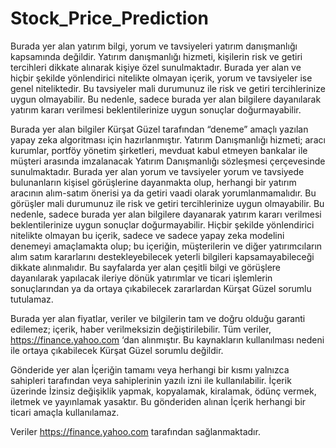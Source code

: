 # Stock_Price_Prediction

Burada yer alan yatırım bilgi, yorum ve tavsiyeleri yatırım danışmanlığı kapsamında değildir. Yatırım danışmanlığı hizmeti, kişilerin risk ve getiri tercihleri dikkate alınarak kişiye özel sunulmaktadır. Burada yer alan ve hiçbir şekilde yönlendirici nitelikte olmayan içerik, yorum ve tavsiyeler ise genel niteliktedir. Bu tavsiyeler mali durumunuz ile risk ve getiri tercihlerinize uygun olmayabilir. Bu nedenle, sadece burada yer alan bilgilere dayanılarak yatırım kararı verilmesi beklentilerinize uygun sonuçlar doğurmayabilir.

Burada yer alan bilgiler Kürşat Güzel tarafından “deneme” amaçlı yazılan yapay zeka algoritması için hazırlanmıştır. Yatırım Danışmanlığı hizmeti; aracı kurumlar, portföy yönetim şirketleri, mevduat kabul etmeyen bankalar ile müşteri arasında imzalanacak Yatırım Danışmanlığı sözleşmesi çerçevesinde sunulmaktadır. Burada yer alan yorum ve tavsiyeler yorum ve tavsiyede bulunanların kişisel görüşlerine dayanmakta olup, herhangi bir yatırım aracının alım-satım önerisi ya da getiri vaadi olarak yorumlanmamalıdır. Bu görüşler mali durumunuz ile risk ve getiri tercihlerinize uygun olmayabilir. Bu nedenle, sadece burada yer alan bilgilere dayanarak yatırım kararı verilmesi beklentilerinize uygun sonuçlar doğurmayabilir. Hiçbir şekilde yönlendirici nitelikte olmayan bu içerik, sadece ve sadece yapay zeka modelini denemeyi amaçlamakta olup; bu içeriğin, müşterilerin ve diğer yatırımcıların alım satım kararlarını destekleyebilecek yeterli bilgileri kapsamayabileceği dikkate alınmalıdır. Bu sayfalarda yer alan çeşitli bilgi ve görüşlere dayanılarak yapılacak ileriye dönük yatırımlar ve ticari işlemlerin sonuçlarından ya da ortaya çıkabilecek zararlardan Kürşat Güzel sorumlu tutulamaz.

Burada yer alan fiyatlar, veriler ve bilgilerin tam ve doğru olduğu garanti edilemez; içerik, haber verilmeksizin değiştirilebilir. Tüm veriler, https://finance.yahoo.com ‘dan alınmıştır. Bu kaynakların kullanılması nedeni ile ortaya çıkabilecek Kürşat Güzel sorumlu değildir.

Gönderide yer alan İçeriğin tamamı veya herhangi bir kısmı yalnızca sahipleri tarafından veya sahiplerinin yazılı izni ile kullanılabilir. İçerik üzerinde İzinsiz değişiklik yapmak, kopyalamak, kiralamak, ödünç vermek, iletmek ve yayınlamak yasaktır. Bu gönderiden alınan İçerik herhangi bir ticari amaçla kullanılamaz.

Veriler https://finance.yahoo.com tarafından sağlanmaktadır.
